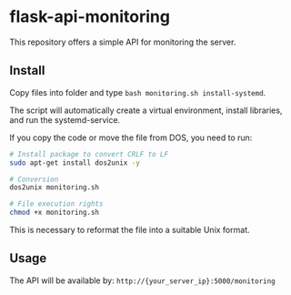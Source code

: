 # flask-api-monitoring
This repository offers a simple API for monitoring the server.

## Install
Copy files into folder and type `bash monitoring.sh install-systemd`.

The script will automatically create a virtual environment, install libraries, and run the systemd-service.

If you copy the code or move the file from DOS, you need to run:
```bash
# Install package to convert CRLF to LF
sudo apt-get install dos2unix -y

# Conversion
dos2unix monitoring.sh

# File execution rights
chmod +x monitoring.sh
```
This is necessary to reformat the file into a suitable Unix format.

## Usage
The API will be available by:
`http://{your_server_ip}:5000/monitoring`
